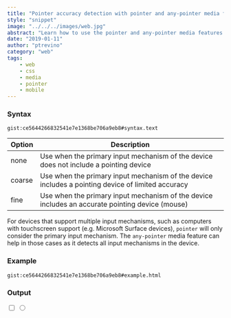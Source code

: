 ```yaml
---
title: "Pointer accuracy detection with pointer and any-pointer media features"
style: "snippet"
image: "../../../images/web.jpg"
abstract: "Learn how to use the pointer and any-pointer media features to better support devices with limited pointer accuracy."
date: "2019-01-11"
author: "ptrevino"
category: "web"
tags:
    - web
    - css
    - media
    - pointer
    - mobile
---
```


<!-- start:abstract -->

### Syntax

`gist:ce5644266832541e7e1368be706a9eb8#syntax.text`

| Option | Description                                                                                       |
| ------ | ------------------------------------------------------------------------------------------------- |
| none   | Use when the primary input mechanism of the device does not include a pointing device             |
| coarse | Use when the primary input mechanism of the device includes a pointing device of limited accuracy |
| fine   | Use when the primary input mechanism of the device includes an accurate pointing device (mouse)   |

<!-- end:abstract -->  

For devices that support multiple input mechanisms, such as computers with 
touchscreen support (e.g. Microsoft Surface devices), `pointer` will only 
consider the primary input mechanism. The `any-pointer` media feature can help 
in those cases as it detects all input mechanisms in the device. 

### Example

`gist:ce5644266832541e7e1368be706a9eb8#example.html`

### Output

<style type="text/css">
	.container {
	  margin-top: 0px;
	}

  .container > span {
    display: block;
  }

  @media (pointer: fine) {
	  .container > span:after {
      content: "A high accuracy device has been detected!";
    }
	}

	@media (pointer: coarse) {
    input[type="checkbox"], 
	  input[type="radio"] {
			min-width:60px;
			min-height:70px;
			background:transparent;
	  }

    .container > span {
      font-size: 3em;
    }

    .container > span:after {
      content: "A limited accuracy device has been detected! Increasing size."
    }
	}
</style>

<div class="container">
  <span></span>
  <input type="checkbox">
  <input type="radio">
</div>
